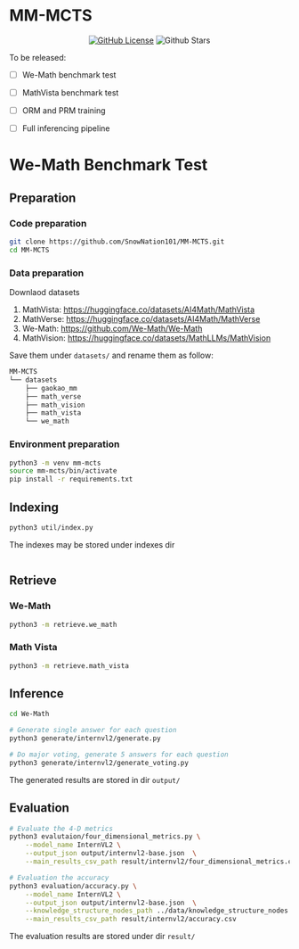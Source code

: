# MM-MCTS
<div align="center">
<a href="https://github.com/SnowNation101/MM-MCTS/blob/main/LICENSE"><img alt="GitHub License" src="https://img.shields.io/github/license/SnowNation101/MM-MCTS"></a> <img alt="Github Stars" src="https://img.shields.io/github/stars/SnowNation101/MM-MCTS">
</div>



To be released:
- [ ] We-Math benchmark test
- [ ] MathVista benchmark test
- [ ] ORM and PRM training
- [ ] Full inferencing pipeline


# We-Math Benchmark Test

## Preparation

### Code preparation

```bash
git clone https://github.com/SnowNation101/MM-MCTS.git
cd MM-MCTS
```

### Data preparation
Downlaod datasets

1. MathVista: https://huggingface.co/datasets/AI4Math/MathVista
2. MathVerse: https://huggingface.co/datasets/AI4Math/MathVerse
3. We-Math: https://github.com/We-Math/We-Math
4. MathVision: https://huggingface.co/datasets/MathLLMs/MathVision


Save them under `datasets/` and rename them as follow:
```bash
MM-MCTS
└── datasets
    ├── gaokao_mm
    ├── math_verse
    ├── math_vision
    ├── math_vista
    └── we_math
```
### Environment preparation

```bash
python3 -m venv mm-mcts
source mm-mcts/bin/activate
pip install -r requirements.txt
```

## Indexing
```bash
python3 util/index.py
```
The indexes may be stored under indexes dir

```

```

## Retrieve

### We-Math

```bash
python3 -m retrieve.we_math
```

### Math Vista

```bash
python3 -m retrieve.math_vista
```


## Inference

```bash
cd We-Math

# Generate single answer for each question
python3 generate/internvl2/generate.py

# Do major voting, generate 5 answers for each question
python3 generate/internvl2/generate_voting.py
```

The generated results are stored in dir `output/`


## Evaluation

```bash
# Evaluate the 4-D metrics
python3 evalutaion/four_dimensional_metrics.py \
    --model_name InternVL2 \
    --output_json output/internvl2-base.json  \
    --main_results_csv_path result/internvl2/four_dimensional_metrics.csv

# Evaluation the accuracy
python3 evaluation/accuracy.py \
    --model_name InternVL2 \
    --output_json output/internvl2-base.json  \
    --knowledge_structure_nodes_path ../data/knowledge_structure_nodes.json \
    --main_results_csv_path result/internvl2/accuracy.csv
```

The evaluation results are stored under dir `result/`